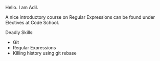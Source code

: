 Hello. I am Adil.

A nice introductory course on Regular Expressions can be found under Electives at Code School.

Deadly Skills: 
* Git
* Regular Expressions
* Killing history using git rebase
